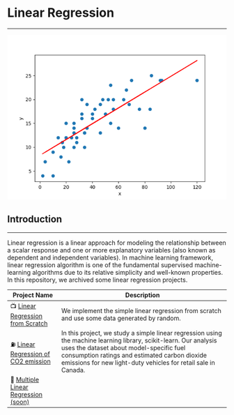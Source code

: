 # Linear Regression

***

![img1.png](images/img1.png)



## Introduction 

----
Linear regression is a linear approach for modeling the relationship between a scalar response and one or more explanatory 
variables (also known as dependent and independent variables). In machine learning framework, linear regression algorithm 
is one of the fundamental supervised machine-learning algorithms due to its relative simplicity and well-known properties. 
In this repository, we archived some linear regression projects.

| Project Name | Description |    
|---|---|
| 📺 [Linear Regression from Scratch](https://github.com/williamjouse/Linear-Regression/blob/main/linear_regression_from_scratch.ipynb) | We implement the simple linear regression from scratch and use some data generated by random.  | 
| ⛽️ [Linear Regression of CO2 emission](https://github.com/williamjouse/Linear-Regression/blob/main/linear_regression_CO2emission.ipynb) | In this project, we study a simple linear regression using the machine learning library, scikit-learn. Our analysis uses the dataset about model-specific fuel consumption ratings and estimated carbon dioxide emissions for new light-duty vehicles for retail sale in Canada. |
| 🍷 [Multiple Linear Regression (soon)]() | |    


